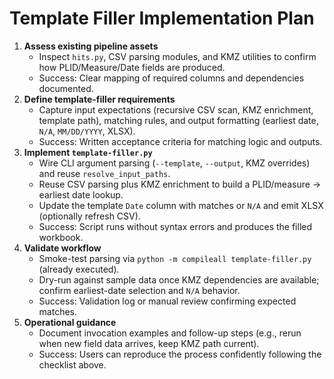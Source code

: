 # Template Filler Implementation Plan

1. **Assess existing pipeline assets**  
   - Inspect `hits.py`, CSV parsing modules, and KMZ utilities to confirm how PLID/Measure/Date fields are produced.  
   - Success: Clear mapping of required columns and dependencies documented.
2. **Define template-filler requirements**  
   - Capture input expectations (recursive CSV scan, KMZ enrichment, template path), matching rules, and output formatting (earliest date, `N/A`, `MM/DD/YYYY`, XLSX).  
   - Success: Written acceptance criteria for matching logic and outputs.
3. **Implement `template-filler.py`**  
   - Wire CLI argument parsing (`--template`, `--output`, KMZ overrides) and reuse `resolve_input_paths`.  
   - Reuse CSV parsing plus KMZ enrichment to build a PLID/measure -> earliest date lookup.  
   - Update the template `Date` column with matches or `N/A` and emit XLSX (optionally refresh CSV).  
   - Success: Script runs without syntax errors and produces the filled workbook.
4. **Validate workflow**  
   - Smoke-test parsing via `python -m compileall template-filler.py` (already executed).  
   - Dry-run against sample data once KMZ dependencies are available; confirm earliest-date selection and `N/A` behavior.  
   - Success: Validation log or manual review confirming expected matches.
5. **Operational guidance**  
   - Document invocation examples and follow-up steps (e.g., rerun when new field data arrives, keep KMZ path current).  
   - Success: Users can reproduce the process confidently following the checklist above.
